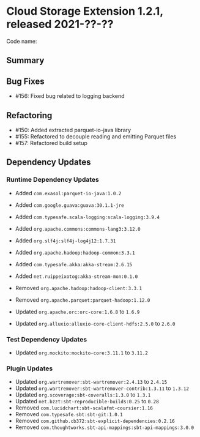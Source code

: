 # Cloud Storage Extension 1.2.1, released 2021-??-??

Code name: 

## Summary

## Bug Fixes

* #156: Fixed bug related to logging backend

## Refactoring

* #150: Added extracted parquet-io-java library
* #155: Refactored to decouple reading and emitting Parquet files
* #157: Refactored build setup

## Dependency Updates

### Runtime Dependency Updates

* Added `com.exasol:parquet-io-java:1.0.2`
* Added `com.google.guava:guava:30.1.1-jre`
* Added `com.typesafe.scala-logging:scala-logging:3.9.4`
* Added `org.apache.commons:commons-lang3:3.12.0`
* Added `org.slf4j:slf4j-log4j12:1.7.31`
* Added `org.apache.hadoop:hadoop-common:3.3.1`
* Added `com.typesafe.akka:akka-stream:2.6.15`
* Added `net.ruippeixotog:akka-stream-mon:0.1.0`

* Removed `org.apache.hadoop:hadoop-client:3.3.1`
* Removed `org.apache.parquet:parquet-hadoop:1.12.0`
* Updated `org.apache.orc:orc-core:1.6.8` to `1.6.9`
* Updated `org.alluxio:alluxio-core-client-hdfs:2.5.0` to `2.6.0`

### Test Dependency Updates

* Updated `org.mockito:mockito-core:3.11.1` to `3.11.2`

### Plugin Updates

* Updated `org.wartremover:sbt-wartremover:2.4.13` to `2.4.15`
* Updated `org.wartremover:sbt-wartremover-contrib:1.3.11` to `1.3.12`
* Updated `org.scoverage:sbt-coveralls:1.3.0` to `1.3.1`
* Updated `net.bzzt:sbt-reproducible-builds:0.25` to `0.28`
* Removed `com.lucidchart:sbt-scalafmt-coursier:1.16`
* Removed `com.typesafe.sbt:sbt-git:1.0.1`
* Removed `com.github.cb372:sbt-explicit-dependencies:0.2.16`
* Removed `com.thoughtworks.sbt-api-mappings:sbt-api-mappings:3.0.0`

